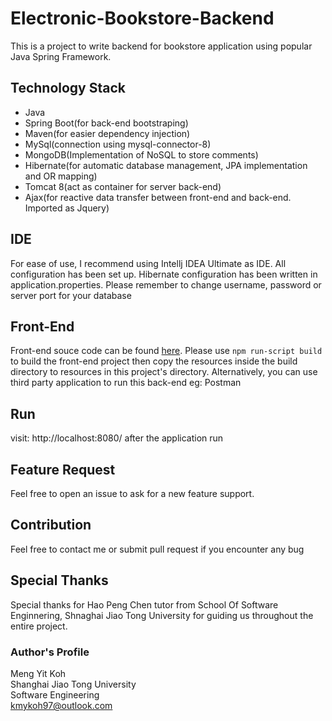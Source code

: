 # Electronic-Bookstore-Backend

This is a project to write backend for bookstore application using popular Java Spring Framework.

## Technology Stack

- Java
- Spring Boot(for back-end bootstraping)
- Maven(for easier dependency injection)
- MySql(connection using mysql-connector-8)
- MongoDB(Implementation of NoSQL to store comments)
- Hibernate(for automatic database management, JPA implementation and OR mapping)
- Tomcat 8(act as container for server back-end)
- Ajax(for reactive data transfer between front-end and back-end. Imported as Jquery)

## IDE

For ease of use, I recommend using Intellj IDEA Ultimate as IDE. All configuration has been set up. Hibernate configuration has been written in application.properties. Please remember to change username, password or server port for your database

## Front-End

Front-end souce code can be found [here](https://github.com/kmykoh97/Electronic-Bookstore-Frontend). Please use `npm run-script build` to build the front-end project then copy the resources inside the build directory to resources in this project's directory. Alternatively, you can use third party application to run this back-end eg: Postman

## Run

visit: http://localhost:8080/ after the application run

## Feature Request

Feel free to open an issue to ask for a new feature support.

## Contribution

Feel free to contact me or submit pull request if you encounter any bug

## Special Thanks

Special thanks for Hao Peng Chen tutor from School Of Software Enginnering, Shnaghai Jiao Tong University for guiding us throughout the entire project.

### Author's Profile

Meng Yit Koh   
Shanghai Jiao Tong University  
Software Engineering  
kmykoh97@outlook.com